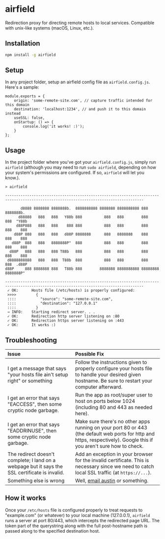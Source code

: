 # airfield

Redirection proxy for directing remote hosts to local services. Compatible with unix-like systems (macOS, Linux, etc.).

## Installation
```sh
npm install -g airfield
```

## Setup
In any project folder, setup an airfield config file as `airfield.config.js`. Here's a sample:

```
module.exports = {
    origin: 'some-remote-site.com', // capture traffic intended for this domain
    destination: 'localhost:1234', // and push it to this domain instead
    useSSL: false,
    onStartup: () => {
        console.log('it works! :)');
    }
};
```

## Usage
In the project folder where you've got your `airfield.config.js`, simply run `airfield` (although you may need to run `sudo airfield`, depending on how your system's permissions are configured. If so, `airfield` will let you know.).

```
> airfield

-------------------------------------------------------------------------------------------------------------------------------------

       d8888 8888888 8888888b.  8888888888 8888888 8888888888 888      8888888b.
      d88888   888   888   Y88b 888          888   888        888      888  "Y88b
     d88P888   888   888    888 888          888   888        888      888    888
    d88P 888   888   888   d88P 8888888      888   8888888    888      888    888
   d88P  888   888   8888888P"  888          888   888        888      888    888
  d88P   888   888   888 T88b   888          888   888        888      888    888
 d8888888888   888   888  T88b  888          888   888        888      888  .d88P
d88P     888 8888888 888   T88b 888        8888888 8888888888 88888888 8888888P"

-------------------------------------------------------------------------------------------------------------------------------------
 ✓ OK:      Hosts file (/etc/hosts) is properly configured:
 >>>>         {
 ::::           "source": "some-remote-site.com",
 ::::           "destination": "127.0.0.1"
 ::::         }
 → INFO:    Starting redirect server. . .
 ✓ OK:      Redirection http server listening on :80
 ✓ OK:      Redirection https server listening on :443
 ✓ OK:      It works :)
```

## Troubleshooting
|Issue|Possible Fix|
|:--|:--|
|I get a message that says "your hosts file ain't setup right" or something|Follow the instructions given to properly configure your hosts file to handle your desired given hostname. Be sure to restart your computer afterward.|
|I get an error that says "EACCESS", then some cryptic node garbage.|Run the app as root/super user to host on ports below 1024 (including 80 and 443 as needed here).|
|I get an error that says "EADDRINUSE", then some cryptic node garbage.|Make sure there's no other apps running on your port 80 or 443 (the default web ports for http and https, respectively). Google this if you aren't sure how to check.|
|The redirect doesn't complete; I land on a webpage but it says the SSL certificate is invalid.|Add an exception in your browser for the invalid certificate. This is necessary since we need to catch local SSL traffic (at `https://...`).|
|Something else is wrong|Well, [email austin](austin@austinbillings.com) or something.|


## How it works
Once your `/etc/hosts` file is configured properly to treat requests to "example.com" (or whatever) to your local machine (127.0.0.1), `airfield` runs a server at port 80/443, which intercepts the redirected page URL. The token part of the querystring along with the full post-hostname path is passed along to the specified destination host.
